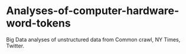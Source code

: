 # Analyses-of-computer-hardware-word-tokens
Big Data analyses of unstructured data from Common crawl, NY Times, Twitter.
